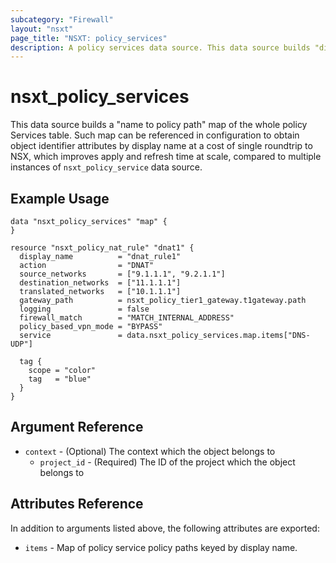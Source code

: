 ```yaml
---
subcategory: "Firewall"
layout: "nsxt"
page_title: "NSXT: policy_services"
description: A policy services data source. This data source builds "display name to policy path" map representation of the whole table.
---
```


# nsxt_policy_services

This data source builds a "name to policy path" map of the whole policy Services table. Such map can be referenced in configuration to obtain object identifier attributes by display name at a cost of single roundtrip to NSX, which improves apply and refresh
time at scale, compared to multiple instances of `nsxt_policy_service` data source.

## Example Usage

```hcl
data "nsxt_policy_services" "map" {
}

resource "nsxt_policy_nat_rule" "dnat1" {
  display_name          = "dnat_rule1"
  action                = "DNAT"
  source_networks       = ["9.1.1.1", "9.2.1.1"]
  destination_networks  = ["11.1.1.1"]
  translated_networks   = ["10.1.1.1"]
  gateway_path          = nsxt_policy_tier1_gateway.t1gateway.path
  logging               = false
  firewall_match        = "MATCH_INTERNAL_ADDRESS"
  policy_based_vpn_mode = "BYPASS"
  service               = data.nsxt_policy_services.map.items["DNS-UDP"]

  tag {
    scope = "color"
    tag   = "blue"
  }
}
```

## Argument Reference

* `context` - (Optional) The context which the object belongs to
    * `project_id` - (Required) The ID of the project which the object belongs to

## Attributes Reference

In addition to arguments listed above, the following attributes are exported:

* `items` - Map of policy service policy paths keyed by display name.
